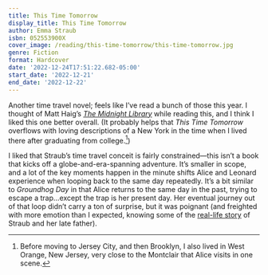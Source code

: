 ```yaml
---
title: This Time Tomorrow
display_title: This Time Tomorrow
author: Emma Straub
isbn: 052553900X
cover_image: /reading/this-time-tomorrow/this-time-tomorrow.jpg
genre: Fiction
format: Hardcover
date: '2022-12-24T17:51:22.682-05:00'
start_date: '2022-12-21'
end_date: '2022-12-22'
---
```


Another time travel novel; feels like I’ve read a bunch of those this year. I thought of Matt Haig’s [*The Midnight Library*](/reading/the-midnight-library/) while reading this, and I think I liked this one better overall. (It probably helps that *This Time Tomorrow* overflows with loving descriptions of a New York in the time when I lived there after graduating from college.[^1])

I liked that Straub’s time travel conceit is fairly constrained—this isn’t a book that kicks off a globe-and-era-spanning adventure. It’s smaller in scope, and a lot of the key moments happen in the minute shifts Alice and Leonard experience when looping back to the same day repeatedly. It’s a bit similar to *Groundhog Day* in that Alice returns to the same day in the past, trying to escape a trap…except the trap is her present day. Her eventual journey out of that loop didn’t carry a ton of surprise, but it was poignant (and freighted with more emotion than I expected, knowing some of the [real-life story](https://www.vulture.com/article/peter-straub-emma-straub-remembrance-father.html) of Straub and her late father).

[^1]: Before moving to Jersey City, and then Brooklyn, I also lived in West Orange, New Jersey, very close to the Montclair that Alice visits in one scene.

